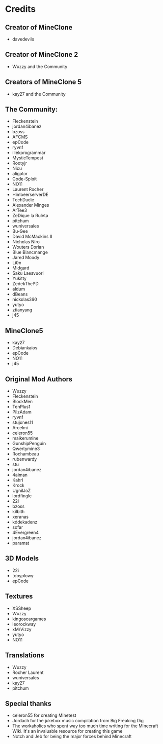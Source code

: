 # Credits

## Creator of MineClone
* davedevils

## Creator of MineClone 2
* Wuzzy and the Community

## Creators of MineClone 5
* kay27 and the Community

## The Community:
* Fleckenstein
* jordan4ibanez
* bzoss
* AFCMS
* epCode
* ryvnf
* iliekprogrammar
* MysticTempest
* Rootyjr
* Nicu
* aligator
* Code-Sploit
* NO11
* Laurent Rocher
* HimbeerserverDE
* TechDudie
* Alexander Minges
* ArTee3
* ZeDique la Ruleta
* pitchum
* wuniversales
* Bu-Gee
* David McMackins II
* Nicholas Niro
* Wouters Dorian
* Blue Blancmange
* Jared Moody
* Li0n
* Midgard
* Saku Laesvuori
* Yukitty
* ZedekThePD
* aldum
* dBeans
* nickolas360
* yutyo
* ztianyang
* j45

## MineClone5
* kay27
* Debiankaios
* epCode
* NO11
* j45

## Original Mod Authors
* Wuzzy
* Fleckenstein
* BlockMen
* TenPlus1
* PilzAdam
* ryvnf
* stujones11
* Arcelmi
* celeron55
* maikerumine
* GunshipPenguin
* Qwertymine3
* Rochambeau
* rubenwardy
* stu
* jordan4ibanez
* 4aiman
* Kahrl
* Krock
* UgnilJoZ
* lordfingle
* 22i
* bzoss
* kilbith
* xeranas
* kddekadenz
* sofar
* 4Evergreen4
* jordan4ibanez
* paramat

## 3D Models
* 22i
* tobyplowy
* epCode

## Textures
* XSSheep
* Wuzzy
* kingoscargames
* leorockway
* xMrVizzy
* yutyo
* NO11

## Translations
* Wuzzy
* Rocher Laurent
* wuniversales
* kay27
* pitchum

## Special thanks
* celeron55 for creating Minetest
* Jordach for the jukebox music compilation from Big Freaking Dig
* The workaholics who spent way too much time writing for the Minecraft Wiki. It's an invaluable resource for creating this game
* Notch and Jeb for being the major forces behind Minecraft

